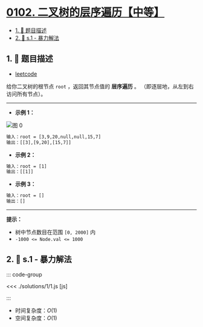 # [0102. 二叉树的层序遍历【中等】](https://github.com/tnotesjs/TNotes.leetcode/tree/main/notes/0102.%20%E4%BA%8C%E5%8F%89%E6%A0%91%E7%9A%84%E5%B1%82%E5%BA%8F%E9%81%8D%E5%8E%86%E3%80%90%E4%B8%AD%E7%AD%89%E3%80%91)

<!-- region:toc -->

- [1. 📝 题目描述](#1--题目描述)
- [2. 🎯 s.1 - 暴力解法](#2--s1---暴力解法)

<!-- endregion:toc -->

## 1. 📝 题目描述

- [leetcode](https://leetcode.cn/problems/binary-tree-level-order-traversal/)

给你二叉树的根节点 `root` ，返回其节点值的 **层序遍历** 。 （即逐层地，从左到右访问所有节点）。

---

- **示例 1：**

![图 0](https://cdn.jsdelivr.net/gh/tnotesjs/imgs@main/2025-09-10-20-29-16.png)

```txt
输入：root = [3,9,20,null,null,15,7]
输出：[[3],[9,20],[15,7]]
```

- **示例 2：**

```txt
输入：root = [1]
输出：[[1]]
```

- **示例 3：**

```txt
输入：root = []
输出：[]
```

---

**提示：**

- 树中节点数目在范围 `[0, 2000]` 内
- `-1000 <= Node.val <= 1000`

## 2. 🎯 s.1 - 暴力解法

::: code-group

<<< ./solutions/1/1.js [js]

:::

- 时间复杂度：$O(1)$
- 空间复杂度：$O(1)$
